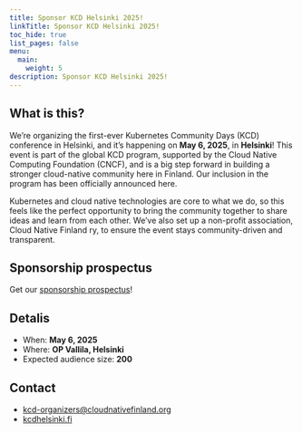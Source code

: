 ```yaml
---
title: Sponsor KCD Helsinki 2025!
linkTitle: Sponsor KCD Helsinki 2025!
toc_hide: true
list_pages: false
menu:
  main:
    weight: 5
description: Sponsor KCD Helsinki 2025!
---
```


## What is this?

We’re organizing the first-ever Kubernetes Community Days (KCD) conference in Helsinki, and it’s happening on
**May 6, 2025**, in **Helsinki**! This event is part of the global KCD program, supported by the Cloud Native Computing
Foundation (CNCF), and is a big step forward in building a stronger cloud-native community here in Finland. Our
inclusion in the program has been officially announced here.

Kubernetes and cloud native technologies are core to what we do, so this feels like the perfect opportunity
to bring the community together to share ideas and learn from each other. We’ve also set up a non-profit association,
Cloud Native Finland ry, to ensure the event stays community-driven and transparent.

## Sponsorship prospectus

Get our [sponsorship prospectus](/files/KCD-Helsinki-2025-Sponsorship-Prospectus-v4.pdf)!

## Detalis

* When: **May 6, 2025**
* Where: **OP Vallila, Helsinki**
* Expected audience size: **200**

## Contact

* kcd-organizers@cloudnativefinland.org
* [kcdhelsinki.fi](https://kcdhelsinki.fi)
